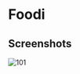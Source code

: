# Foodi
## Screenshots
![101](https://user-images.githubusercontent.com/96600177/156932992-a73140d7-8baa-49f5-a24e-6a824a84ba8c.png)
